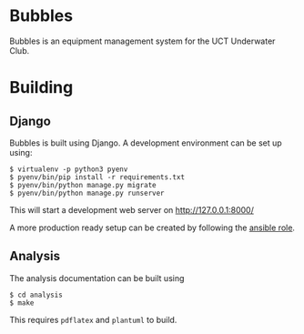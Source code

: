 # Bubbles

Bubbles is an equipment management system for the UCT Underwater Club.

# Building

## Django

Bubbles is built using Django. A development environment can be set up using:

```
$ virtualenv -p python3 pyenv
$ pyenv/bin/pip install -r requirements.txt
$ pyenv/bin/python manage.py migrate
$ pyenv/bin/python manage.py runserver
```
This will start a development web server on http://127.0.0.1:8000/

A more production ready setup can be created by following the
[ansible role](https://gitlab.com/bubbles/ansible).

## Analysis

The analysis documentation can be built using

````
$ cd analysis
$ make
````

This requires `pdflatex` and `plantuml` to build.
